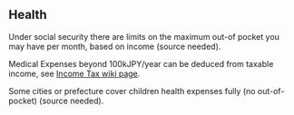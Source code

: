 ## Health

Under social security there are limits on the maximum out-of pocket you may have per month, based on income (source needed). 

Medical Expenses beyond 100kJPY/year can be deduced from taxable income, see [Income Tax wiki page](tax/income/#wiki_deduction_for_medical_expenses_above_100kjpy.2Fyear).

Some cities or prefecture cover children health expenses fully (no out-of-pocket) (source needed).
